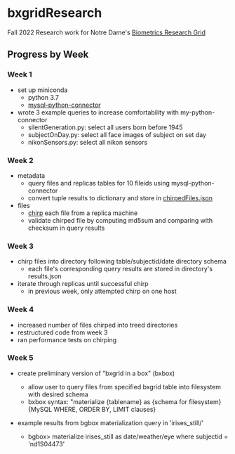 # bxgridResearch
Fall 2022 Research work for Notre Dame's [Biometrics Research Grid](https://bxgrid.cse.nd.edu/browse.php)
## Progress by Week
### Week 1
- set up miniconda
  - python 3.7
  - [mysql-python-connector](https://dev.mysql.com/doc/connector-python/en/connector-python-example-connecting.html)
- wrote 3 example queries to increase comfortability with my-python-connector
  - silentGeneration.py: select all users born before 1945
  - subjectOnDay.py: select all face images of subject on set day
  - nikonSensors.py: select all nikon sensors
### Week 2
- metadata
  - query files and replicas tables for 10 fileids using mysql-python-connector
  - convert tuple results to dictionary and store in [chirpedFiles.json](https://github.com/lbraby/bxgridResearch/blob/main/Week02_chirpingFiles/chirpedFiles.json)
- files
  - [chirp](https://cctools.readthedocs.io/en/stable/chirp/) each file from a replica machine
  - validate chirped file by computing md5sum and comparing with checksum in query results
### Week 3
- chirp files into directory following table/subjectid/date directory schema
  - each file's corresponding query results are stored in directory's results.json
- iterate through replicas until successful chirp
  - in previous week, only attempted chirp on one host
### Week 4
- increased number of files chirped into treed directories
- restructured code from week 3
- ran performance tests on chirping
### Week 5
- create preliminary version of "bxgrid in a box" (bxbox)
  - allow user to query files from specified bxgrid table into filesystem with desired schema
  - bxbox syntax: "materialize {tablename} as {schema for filesystem} {MySQL WHERE, ORDER BY, LIMIT clauses}
  
- example results from bgbox materialization query in 'irises_still/'
  - bgbox> materialize irises_still as date/weather/eye where subjectid = 'nd1S04473'
